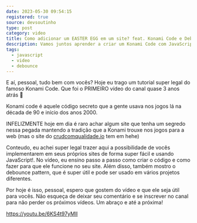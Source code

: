```yaml
---
date: 2023-05-30 09:54:15
registered: true
source: devsoutinho
type: post
category: video
title: Como adicionar um EASTER EGG em um site? feat. Konami Code e Debounce
description: Vamos juntos aprender a criar um Konami Code com JavaScript
tags:
  - javascript
  - video
  - debounce
---
```

E aí, pessoal, tudo bem com vocês? Hoje eu trago um tutorial super legal do famoso Konami Code. Que foi o PRIMEIRO vídeo do canal quase 3 anos atrás 🤯

Konami code é aquele código secreto que a gente usava nos jogos lá na década de 90 e início dos anos 2000. 

INFELIZMENTE hoje em dia é raro achar algum site que tenha um segredo nessa pegada mantendo a tradição que a Konami trouxe nos jogos para a web (mas o site do [crudcomqualidade.io](https://crudcomqualidade.io) tem em hehe)

Conteudo, eu achei super legal trazer aqui a possibilidade de vocês implementarem em seus próprios sites de forma super fácil e usando JavaScript!. No vídeo, eu ensino passo a passo como criar o código e como fazer para que ele funcione no seu site. Além disso, também mostro o debounce pattern, que é super útil e pode ser usado em vários projetos diferentes.

Por hoje  é isso, pessoal, espero que gostem do vídeo e que ele seja útil para vocês. Não esqueça de deixar seu comentário e se inscrever no canal para não perder os próximos vídeos. Um abraço e até a próxima!

<https://youtu.be/6KS4t97yMlI>